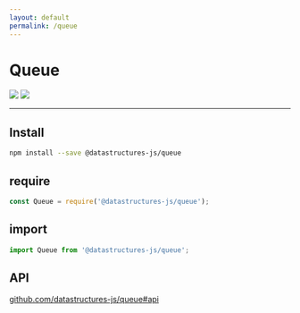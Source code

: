 ```yaml
---
layout: default
permalink: /queue
---
```


# Queue
<div class="ds-badges">
  <img src="https://img.shields.io/npm/v/@datastructures-js/queue.svg"/>
  <img src="https://img.shields.io/npm/dm/@datastructures-js/queue.svg"/>
</div>
<hr />

## Install
```sh
npm install --save @datastructures-js/queue
```

## require
```js
const Queue = require('@datastructures-js/queue');
```

## import
```js
import Queue from '@datastructures-js/queue';
```

## API
<a href="https://github.com/datastructures-js/queue#api">github.com/datastructures-js/queue#api</a>
<br /><br />
